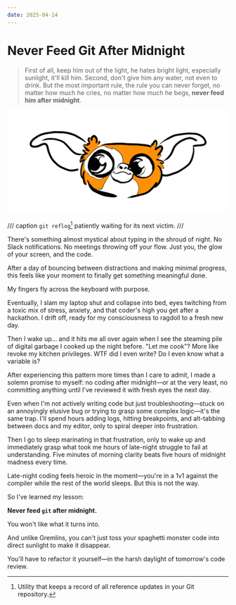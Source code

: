 ```yaml
---
date: 2025-04-14
---
```


# Never Feed Git After Midnight

> First of all, keep him out of the light, he hates bright light, especially sunlight, it'll kill him. Second, don't give him any water, not even to drink. But the most important rule, the rule you can never forget, no matter how much he cries, no matter how much he begs, **never feed him after midnight**.

<!-- more -->

![Doodle of a wide-eyed, cartoonish Mogwai create from the movie Gremlins (1984) with large ears and an orange-and-white color scheme.](images/mogwai.png)

/// caption
`git reflog`[^1] patiently waiting for its next victim.
///

There's something almost mystical about typing in the shroud of night. No Slack notifications. No meetings throwing off your flow. Just you, the glow of your screen, and the code. 

After a day of bouncing between distractions and making minimal progress, this feels like your moment to finally get something meaningful done.

My fingers fly across the keyboard with purpose.

Eventually, I slam my laptop shut and collapse into bed, eyes twitching from a toxic mix of stress, anxiety, and that coder's high you get after a hackathon. I drift off, ready for my consciousness to ragdoll to a fresh new day.

Then I wake up... and it hits me all over again when I see the steaming pile of digital garbage I cooked up the night before.
"Let me cook"? More like revoke my kitchen privileges. WTF did I even write? Do I even know what a variable is?

After experiencing this pattern more times than I care to admit, I made a solemn promise to myself: no coding after midnight—or at the very least, no committing anything until I've reviewed it with fresh eyes the next day.

Even when I'm not actively writing code but just troubleshooting—stuck on an annoyingly elusive bug or trying to grasp some complex logic—it's the same trap. I'll spend hours adding logs, hitting breakpoints, and alt-tabbing between docs and my editor, only to spiral deeper into frustration.

Then I go to sleep marinating in that frustration, only to wake up and immediately grasp what took me hours of late-night struggle to fail at understanding. Five minutes of morning clarity beats five hours of midnight madness every time.

Late-night coding feels heroic in the moment—you're in a 1v1 against the compiler while the rest of the world sleeps.
But this is not the way.

So I've learned my lesson:

**Never feed `git` after midnight.**

You won't like what it turns into.

And unlike Gremlins, you can't just toss your spaghetti monster code into direct sunlight to make it disappear.

You'll have to refactor it yourself—in the harsh daylight of tomorrow's code review.

[^1]: Utility that keeps a record of all reference updates in your Git repository.